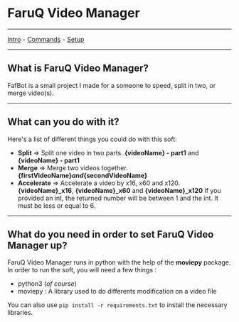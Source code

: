 # FaruQ Video Manager
***
[Intro](#What-is-FaruQ-Video-Manager) - [Commands](#What-can-you-do-with-it) - [Setup](#What-do-you-need-in-order-to-set-FafBot-up)
***
## What is FaruQ Video Manager?
FafBot is a small project I made for a someone to speed, split in two, or merge video(s).
***
## What can you do with it?
Here's a list of different things you could do with this soft:
- **Split** => Split one video in two parts. **{videoName} - part1** and **{videoName} - part1**
- **Merge** => Merge two videos together. **{firstVideoName}_and_{secondVideoName}**
- **Accelerate** => Accelerate a video by x16, x60 and x120. **{videoName}_x16**, **{videoName}_x60** and **{videoName}_x120**
  If you provided an int, the returned number will be between 1 and the int. It must be less or equal to 6.

***
## What do you need in order to set FaruQ Video Manager up?
FaruQ Video Manager runs in python with the help of the **moviepy** package. In order to run the soft, you will need a few things :
- python3 (*of course*)
- moviepy : A library used to do differents modification on a video file

You can also use `pip install -r requirements.txt` to install the necessary libraries.

